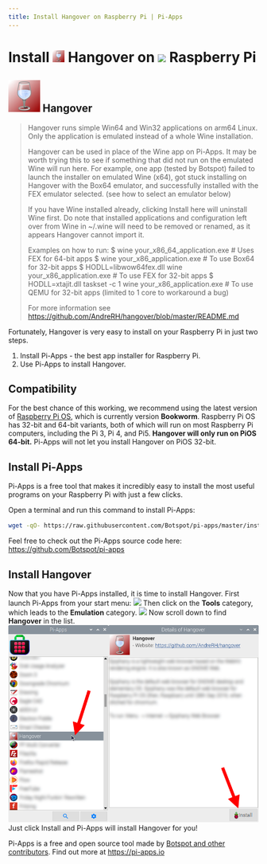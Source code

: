 ```yaml
---
title: Install Hangover on Raspberry Pi | Pi-Apps
---
```

<div class="simple-install-content content">

# Install <img src="/img/app-icons/Hangover/icon-64.png" height=24> Hangover on <img src=/img/other-icons/raspberrypi-icon.svg height=24> Raspberry Pi

## <img src="/img/app-icons/Hangover/icon-64.png"> Hangover
> Hangover runs simple Win64 and Win32 applications on arm64 Linux. Only the application is emulated instead of a whole Wine installation.
> 
> Hangover can be used in place of the Wine app on Pi-Apps. It may be worth trying this to see if something that did not run on the emulated Wine will run here.
> For example, one app (tested by Botspot) failed to launch the installer on emulated Wine (x64), got stuck installing on Hangover with the Box64 emulator, and successfully installed with the FEX emulator selected. (see how to select an emulator below)
> 
> If you have Wine installed already, clicking Install here will uninstall Wine first. Do note that installed applications and configuration left over from Wine in ~/.wine will need to be removed or renamed, as it appears Hangover cannot import it.
> 
> Examples on how to run:
> $ wine your_x86_64_application.exe # Uses FEX for 64-bit apps
> $ wine your_x86_application.exe # To use Box64 for 32-bit apps
> $ HODLL=libwow64fex.dll wine your_x86_application.exe # To use FEX for 32-bit apps
> $ HODLL=xtajit.dll taskset -c 1 wine your_x86_application.exe # To use QEMU for 32-bit apps (limited to 1 core to workaround a bug)
> 
> For more information see https://github.com/AndreRH/hangover/blob/master/README.md

Fortunately, Hangover is very easy to install on your Raspberry Pi in just two steps.
1. Install Pi-Apps - the best app installer for Raspberry Pi.
2. Use Pi-Apps to install Hangover.
</div>
<div class="simple-install-content content">

## Compatibility
For the best chance of this working, we recommend using the latest version of [Raspberry Pi OS](https://www.raspberrypi.com/software/), which is currently version **Bookworm**.
Raspberry Pi OS has 32-bit and 64-bit variants, both of which will run on most Raspberry Pi computers, including the Pi 3, Pi 4, and Pi5.
**Hangover will only run on PiOS 64-bit.** Pi-Apps will not let you install Hangover on PiOS 32-bit.
</div>
<div class="simple-install-content content">

## Install Pi-Apps

Pi-Apps is a free tool that makes it incredibly easy to install the most useful programs on your Raspberry Pi with just a few clicks.

Open a terminal and run this command to install Pi-Apps:
```bash
wget -qO- https://raw.githubusercontent.com/Botspot/pi-apps/master/install | bash
```
Feel free to check out the Pi-Apps source code here: https://github.com/Botspot/pi-apps
</div>
<div class="simple-install-content content">

## Install Hangover

Now that you have Pi-Apps installed, it is time to install Hangover.
First launch Pi-Apps from your start menu:
<img src="/img/start-menu.png">
Then click on the <b>Tools</b> category, which leads to the <b>Emulation</b> category.
<img src="/img/category-selections/Emulation.png">
Now scroll down to find <b>Hangover</b> in the list.
<img src="/img/app-icons/Hangover/app-selection.png">
Just click Install and Pi-Apps will install Hangover for you!
</div>
<div class="simple-install-content content">

Pi-Apps is a free and open source tool made by [Botspot and other contributors](/about/#contributors). Find out more at https://pi-apps.io
</div>
